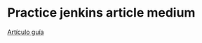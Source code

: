 # Practice jenkins article medium

[Artículo guía](https://blog.devgenius.io/implement-ci-cd-using-jenkins-for-python-application-91a3bcf7d91)



